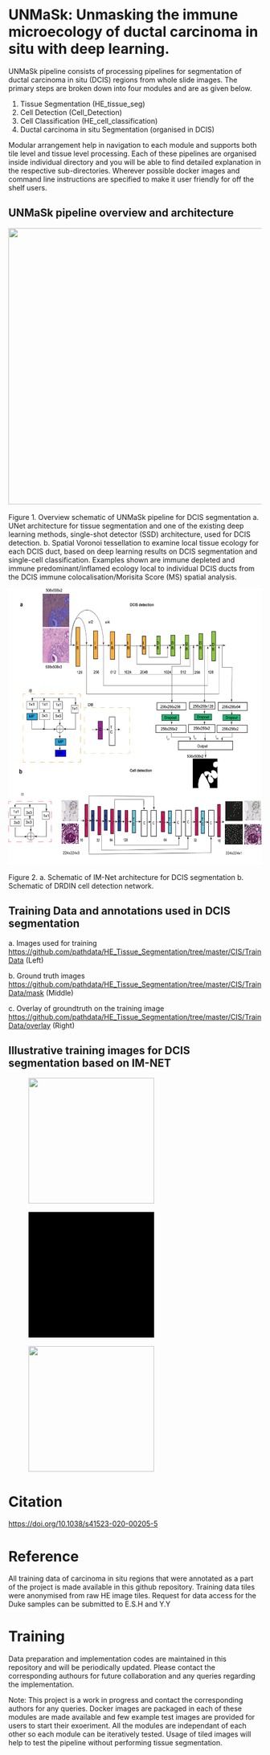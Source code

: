 # UNMaSk: Unmasking the immune microecology of ductal carcinoma in situ with deep learning.



UNMaSk pipeline consists of processing pipelines for segmentation of ductal carcinoma in situ (DCIS) regions from whole slide images. The primary steps are broken down into four modules and are as given below.
1. Tissue Segmentation (HE_tissue_seg)
2. Cell Detection      (Cell_Detection)
3. Cell Classification (HE_cell_classification)
4. Ductal carcinoma in situ Segmentation (organised in DCIS)

Modular arrangement help in navigation to each module and supports both tile level and tissue level processing. Each of these pipelines are organised inside individual directory and you will be able to find detailed explanation in the respective sub-directories. Wherever possible docker images and command line instructions are specified to make it user friendly for off the shelf users.

## UNMaSk pipeline overview and architecture 


<p align="center">
  <img src="environment/Fig1_overview.png" width="550" height="550"/>
   <figcaption> Figure 1. Overview schematic of UNMaSk pipeline for DCIS segmentation a. UNet architecture for tissue segmentation and one
of the existing deep learning methods, single-shot detector (SSD) architecture, used for DCIS detection. b. Spatial Voronoi tessellation to
examine local tissue ecology for each DCIS duct, based on deep learning results on DCIS segmentation and single-cell classification. Examples
shown are immune depleted and immune predominant/inflamed ecology local to individual DCIS ducts from the DCIS immune
colocalisation/Morisita Score (MS) spatial analysis. </figcaption>
 </p>
 

 

 <p align="center">
  
   <img src="environment/Fig2_ab_Revised_v1.png" width="550" height="550"/>
   <figcaption> Figure 2. a. Schematic of IM-Net architecture for DCIS segmentation b. Schematic of DRDIN cell detection network. </figcaption>
  </p>
  


## Training Data and annotations used in DCIS segmentation

a. Images used for training
https://github.com/pathdata/HE_Tissue_Segmentation/tree/master/CIS/TrainData (Left)

b. Ground truth images
https://github.com/pathdata/HE_Tissue_Segmentation/tree/master/CIS/TrainData/mask (Middle)

c. Overlay of groundtruth on the training image
https://github.com/pathdata/HE_Tissue_Segmentation/tree/master/CIS/TrainData/overlay (Right)

## Illustrative training images for DCIS segmentation based on IM-NET

<div class="items">
<figure>
    <img src="CIS/PrepareData/IM-NET/training_material/DCIS_freehand_sampled_pos_img_movie_001.gif" width="250" height="250">
    
</figure>
<figure>
    <img src="CIS/PrepareData/IM-NET/training_material/DCIS_freehand_sampled_pos_mask_movie_001.gif" width="250" height="250"> 
    
</figure>
<figure>
    <img src="CIS/PrepareData/IM-NET/training_material/DCIS_freehand_sampled_pos_overlay_movie_001.gif" width="250" height="250"/>
    
 </figure>

</div>



# Citation

https://doi.org/10.1038/s41523-020-00205-5

# Reference

All training data of carcinoma in situ regions that were annotated as a part of the project is made available in this github repository.
Training data tiles were anonymised from raw HE image tiles. Request for data access for the Duke samples can be submitted to E.S.H and Y.Y

# Training
Data preparation and implementation codes are maintained in this repository and will be periodically updated. Please contact the corresponding authours for future collaboration and any queries regarding the implementation.

Note: This project is a work in progress and contact the corresponding authors for any queries. Docker images are packaged in each of these modules are made available and few example test images are provided for users to start their exoeriment. All the modules are independant of each other so each module can be iteratively tested. Usage of tiled images will help to test the pipeline without performing tissue segmentation.

